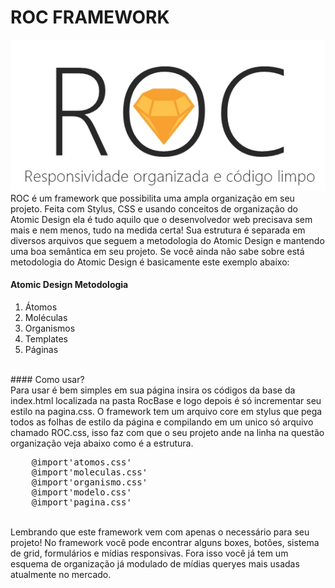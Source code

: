 # ROC FRAMEWORK<br>
![ROC LOGO](logo.jpg)<br>
ROC é um framework que possibilita uma ampla organização em seu projeto. Feita com Stylus, CSS e usando conceitos de organização do Atomic Design ela é tudo aquilo que o desenvolvedor web precisava sem mais e nem menos, tudo na medida certa! Sua estrutura é separada em diversos arquivos que seguem a metodologia do Atomic Design e mantendo uma boa semântica em seu projeto. Se você ainda não sabe sobre está metodologia do Atomic Design é basicamente este exemplo abaixo:
<br>

#### Atomic Design Metodologia
<ol>
    <li>Átomos</li>
    <li>Moléculas</li>
    <li>Organismos</li>
    <li>Templates</li>
    <li>Páginas</li>
</ol><br>
#### Como usar?
<br>
Para usar é bem simples em sua página insira os códigos da base da index.html localizada na pasta RocBase e logo depois é só incrementar seu estilo na pagina.css. O framework tem um arquivo core em stylus que pega todos as folhas de estilo da página e compilando em um unico só arquivo chamado ROC.css, isso faz com que o seu projeto ande na linha na questão organização veja abaixo como é a estrutura.
<br>
<pre>
    @import'atomos.css'
    @import'moleculas.css'
    @import'organismo.css'
    @import'modelo.css'
    @import'pagina.css'
</pre>
<br>
Lembrando que este framework vem com apenas o necessário para seu projeto! No framework você pode encontrar alguns boxes, botões, sistema de grid, formulários e mídias responsivas. Fora isso você já tem um esquema de organização já modulado de mídias queryes mais usadas atualmente no mercado.    

